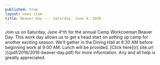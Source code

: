 ```yaml
---
published: true
layout: news-item
title: Beaver Day --- Saturday, June 4, 2016
---
```


Join us on Saturday, June 4^th for the annual Camp Workcoeman Beaver Day. This work day allows us to get a head start on setting up camp for another exciting season. We'll gather in the Dining Hall at 8:30 AM before beginning work at 9:00 AM. Lunch will be provided. [Click here]({{ site.url }}/pdf/2016/2016-beaver-day.pdf) for more information. Any and all help is greatly appreciated.
